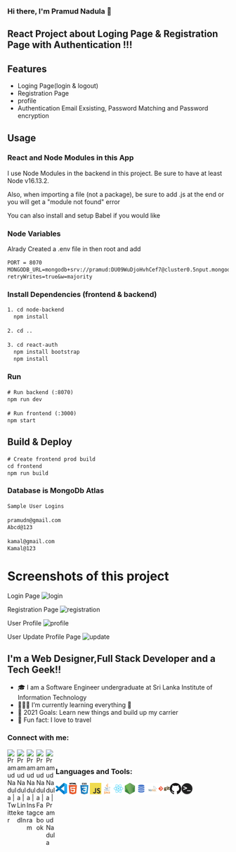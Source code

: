 ### Hi there, I'm Pramud Nadula 👋

## React Project about Loging Page & Registration Page with Authentication !!!

## Features

- Loging Page(login & logout)
- Registration Page
- profile
- Authentication Email Exsisting, Password Matching and Password encryption


## Usage

### React and Node Modules in this App

I use Node Modules in the backend in this project. Be sure to have at least Node v16.13.2.

Also, when importing a file (not a package), be sure to add .js at the end or you will get a "module not found" error

You can also install and setup Babel if you would like

### Node Variables

Alrady Created a .env file in then root and add

```
PORT = 8070
MONGODB_URL=mongodb+srv://pramud:DU09WuDjoHvhCef7@cluster0.5nput.mongodb.net/surge?retryWrites=true&w=majority
```

### Install Dependencies (frontend & backend)

```
1. cd node-backend
  npm install
   
2. cd ..

3. cd react-auth
  npm install bootstrap
  npm install
```

### Run

```
# Run backend (:8070)
npm run dev

# Run frontend (:3000) 
npm start

```

## Build & Deploy

```
# Create frontend prod build
cd frontend
npm run build
```



### Database is MongoDb Atlas



```
Sample User Logins

pramudn@gmail.com
Abcd@123

kamal@gmail.com
Kamal@123
```

# Screenshots of this project

Login Page
![login](https://user-images.githubusercontent.com/86596641/154448449-370fca83-b495-44be-923a-69d11508ca01.png)

Registration Page
![registration](https://user-images.githubusercontent.com/86596641/154448930-7b9840f9-4b34-4ad7-bd3d-c254fb58350f.png)

User Profile
![profile](https://user-images.githubusercontent.com/86596641/154449091-2139e2e0-1672-49c2-af2a-1277fa13d4b0.png)

User Update Profile Page
![update](https://user-images.githubusercontent.com/86596641/154449196-c4e50182-cd48-44c1-9138-84dcca8ce68c.png)


## I'm a Web Designer,Full Stack Developer and a Tech Geek!!
- 🎓 I am a Software Engineer undergraduate at Sri Lanka Institute of Information Technology
- 👨🏻‍💻 I’m currently learning everything 🤣
- 🥅 2021 Goals: Learn new things and build up my carrier
- 👣 Fun fact: I love to travel

### Connect with me:

[<img align="left" alt="PramudNadula | Twitter" width="22px" src="https://img.icons8.com/fluency/48/000000/twitter.png" />][twitter]
[<img align="left" alt="PramudNadula | LinkedIn" width="22px" src="https://img.icons8.com/fluency/48/000000/linkedin.png" />][linkedin]
[<img align="left" alt="PramudNadula | Instagram" width="22px" src="https://img.icons8.com/color/48/000000/instagram-new--v2.png" />][instagram]
[<img align="left" alt="PramudNadula | Facebook" width="22px" src="https://img.icons8.com/fluency/50/000000/facebook-new.png" />][facebook]
[<img align="left" alt="PramudNadula | PramudNadula" width="22px" src="https://img.icons8.com/color/48/000000/domain--v1.png" />][Portfolio]

<br />

### Languages and Tools:

<img align="left" alt="Visual Studio Code" width="26px" src="https://raw.githubusercontent.com/github/explore/80688e429a7d4ef2fca1e82350fe8e3517d3494d/topics/visual-studio-code/visual-studio-code.png" />
<img align="left" alt="HTML5" width="26px" src="https://raw.githubusercontent.com/github/explore/80688e429a7d4ef2fca1e82350fe8e3517d3494d/topics/html/html.png" />
<img align="left" alt="CSS3" width="26px" src="https://raw.githubusercontent.com/github/explore/80688e429a7d4ef2fca1e82350fe8e3517d3494d/topics/css/css.png" />
<img align="left" alt="JavaScript" width="26px" src="https://raw.githubusercontent.com/github/explore/80688e429a7d4ef2fca1e82350fe8e3517d3494d/topics/javascript/javascript.png" />
<img align="left" alt="Sass" width="26px" src="https://raw.githubusercontent.com/github/explore/80688e429a7d4ef2fca1e82350fe8e3517d3494d/topics/java/java.png" />
<img align="left" alt="React" width="26px" src="https://raw.githubusercontent.com/github/explore/80688e429a7d4ef2fca1e82350fe8e3517d3494d/topics/react/react.png" />
<img align="left" alt="Node.js" width="26px" src="https://raw.githubusercontent.com/github/explore/80688e429a7d4ef2fca1e82350fe8e3517d3494d/topics/nodejs/nodejs.png" />
<img align="left" alt="SQL" width="26px" src="https://raw.githubusercontent.com/github/explore/80688e429a7d4ef2fca1e82350fe8e3517d3494d/topics/sql/sql.png" />
<img align="left" alt="MySQL" width="26px" src="https://raw.githubusercontent.com/github/explore/80688e429a7d4ef2fca1e82350fe8e3517d3494d/topics/mysql/mysql.png" />
<img align="left" alt="Git" width="26px" src="https://raw.githubusercontent.com/github/explore/80688e429a7d4ef2fca1e82350fe8e3517d3494d/topics/git/git.png" />
<img align="left" alt="GitHub" width="26px" src="https://raw.githubusercontent.com/github/explore/78df643247d429f6cc873026c0622819ad797942/topics/github/github.png" />
<img align="left" alt="Terminal" width="26px" src="https://raw.githubusercontent.com/github/explore/80688e429a7d4ef2fca1e82350fe8e3517d3494d/topics/terminal/terminal.png" />

<br />
<br />

[twitter]: https://twitter.com/pramudnadula
[instagram]: https://www.instagram.com/_pramud_/
[facebook]: https://www.facebook.com/pramud.nadula.9/
[linkedin]: https://www.linkedin.com/in/pramudnadula
[Portfolio]: https://www.pramudnadula.com/
